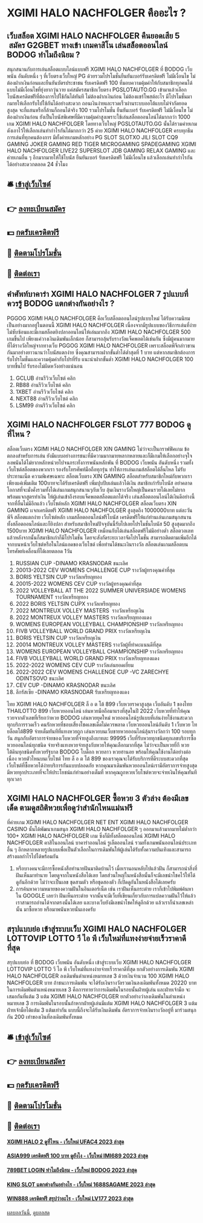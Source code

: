 # XGIMI HALO NACHFOLGER คืออะไร ?
## เว็บสล็อต XGIMI HALO NACHFOLGER คืนยอดเสีย 5  สมัคร G2GBET ทางเข้า เกมคาสิโน เล่นสล็อตออนไลน์ BODOG ทำไมถึงนิยม ?
สนุกสนานกับการเล่นสล็อตแบบไลน์แบบฟรี XGIMI HALO NACHFOLGER ที่ BODOG เว็บพนัน อันดับหนึ่ง ๆ ที่เว็บตรงเว็บใหญ่ PG ด้วยรวมโปรโมชั่นยืนยันเบอร์รับเครดิตฟรี ไม่มีเงื่อนไข ไม่ต้องฝากเงินก่อนและยืนยันบัตรประชาชน รับเครดิตฟรี 100 ที่มอบความคุ้มค่าให้กับสมาชิกทุกคนได้แบบไม่มีเงื่อนไขที่ยุ่งยากวุ่นวาย แค่สมัครสมาชิกเว็บตรง PGSLOTAUTO.GG เข้ามาแล้วเลือกโบนัสเครดิตฟรีที่ต้องการไปใช้กันได้ทันที ไม่ต้องฝากเงินก่อน ไม่ต้องแชร์โพสต์อะไร มีโปรโมชั่นมากมายให้เลือกรับไปใช้กันได้อย่างสะดวก ถอนเงินง่ายและรวดเร็วผ่านระบบออโต้แบบไม่จำกัดยอดสูงสุด จะกี่แสนหรือกี่ล้านก็ถอนได้จริง 100
รวมโปรโมชั่น ยืนยันเบอร์ รับเครดิตฟรี ไม่มีเงื่อนไข ไม่ต้องฝากเงินก่อน ยังเป็นโบนัสพิเศษที่มีความคุ้มค่าสูงเพราะใช้เล่นสล็อตออนไลน์ได้มากกว่า 1000 เกม XGIMI HALO NACHFOLGER โดยทางเว็บใหญ่ PGSLOTAUTO.GG นั้นได้รวมค่ายเกมดังเอาไว้ให้เลือกเล่นทำกำไรกันได้มากกว่า 25 ค่าย XGIMI HALO NACHFOLGER ครบทุกธีมการเล่นที่ทุกคนต้องการ มีทั้งค่ายเกมหลักอย่าง PG SLOT SLOTXO JILI SLOT CQ9 GAMING JOKER GAMING RED TIGER MICROGAMING SPADEGAMING XGIMI HALO NACHFOLGER LIVE22 SUPERSLOT JDB GAMING RELAX GAMING และค่ายเกมอื่น ๆ อีกมากมายให้ใช้โบนัส ยืนยันเบอร์ รับเครดิตฟรี ไม่มีเงื่อนไข แล้วเลือกเล่นทำกำไรกันได้อย่างสะดวกตลอด 24 ชั่วโมง

## 🛎 [เข้าสู่เว็บไซต์](https://bit.ly/3SdLNi2)
## 👉 [ลงทะเบียนสมัคร](https://bit.ly/3SdLNi2)
## 💵 [กดรับเครดิตฟรี](https://bit.ly/3dyRKHj)
## 👑 [ติดตามโปรโมชั่น](https://bit.ly/3dyRKHj)
## 📱 [ติดต่อเรา](https://bit.ly/3dyRKHj)

## คำศัพท์บาคาร่า XGIMI HALO NACHFOLGER 7 รูปแบบที่ควรรู้ BODOG แตกต่างกันอย่างไร ?
PGGOG XGIMI HALO NACHFOLGER คือเว็บสล็อตออนไลน์รูปแบบใหม่ ได้รับความนิยมเป็นอย่างมากอยู่ในตอนนี้ XGIMI HALO NACHFOLGER เนื่องจากมีรูปแบบของวิธีการเล่นที่ง่าย ไม่ซับซ้อนและมีเกมสล็อตยิงปลาออนไลน์ให้เล่นมากถึง XGIMI HALO NACHFOLGER 500 เกมขึ้นไป เพียงแค่วางเงินเดิมพันเล็กน้อย ก็สามารถลุ้นรับรางวัลแจ็คพอตได้เช่นกัน ซึ่งมีผู้คนมากมายที่ได้รางวัลใหญ่จากทางเว็บ PGGOG XGIMI HALO NACHFOLGER เพราะสล็อตพีจีกล่าวขานกันมาอย่างยาวนานว่าโบนัสแตกง่าย ซึ่งคุณสามารถฝากขั้นต่ำได้ต่ำสุดที่ 1 บาท แต่หากสมาชิกต้องการรับโปรโมชั่นและความคุ้มค่ากับโปรที่รับ แนะนำฝากขั้นต่ำ XGIMI HALO NACHFOLGER 100 บาทขึ้นไป รับรองไม่ผิดหวังอย่างแน่นอน
1. GCLUB อ่านรีวิวเว็บไซต์ คลิก
2. RB88 อ่านรีวิวเว็บไซต์ คลิก
3. 1XBET อ่านรีวิวเว็บไซต์ คลิก
4. NEXT88 อ่านรีวิวเว็บไซต์ คลิก
5. LSM99 อ่านรีวิวเว็บไซต์ คลิก

## XGIMI HALO NACHFOLGER FSLOT 777 BODOG ดูที่ไหน ?
สล็อตเว็บตรง XGIMI HALO NACHFOLGER XIN GAMING ไม่ว่าจะเป็นกราฟฟิคเกม ข้อตกลงสำหรับการเล่น ยังมีแบบอย่างการชนะที่มีความมากมายหลากหลายและก็มีเกมให้เลือกอย่างจุใจ ลงพนันได้ไม่ยากหลักหน่วยไปจนกระทั่งการพนันหลักพัน ที่ BODOG เว็บพนัน อันดับหนึ่ง รวมทั้งเว็บไซต์สล็อตของพวกเรา รองรับโทรศัพท์มือถือทุกรุ่น ทำให้การเล่นเกมส์สล็อตได้ลื่นไหล ไม่รับประทานเน็ต ความพิเศษเฉพาะ สล็อตเว็บตรง XIN GAMING สล็อตสำหรับสมาชิกใหม่กับพวกเราเพียงแค่เพิ่มเติม 100บาทจะได้รับเครดิตฟรี เพิ่มปุบปับเล่นแล้วได้เงิน สมาชิกเก่ารับโบนัส อย่าคลาดโอกาสที่จะมั่งคั่งรวมทั้งได้เล่นเกมสนุกสนานๆกับเว็บ ลุ้นเงินรางวัลใหญ่เป็นคนรวยได้เลยไม่ยาก พร้อมแจกสูตรทำเงิน ให้ผู้เล่นเข้าถึงรอบแจ็คพอตสล็อตแตกได้จริง เล่นสล็อตออนไลน์ได้เงินดีอย่างนี้จากที่อื่นไม่มีอีกแล้ว เว็บไซต์หลัก XGIMI HALO NACHFOLGER สล็อตเว็บตรง XIN GAMING เเจกเครดิตฟรี XGIMI HALO NACHFOLGER สูงสุดถึง 1000000บาท แต่ละวัน พีจี สล็อตแตกง่าย เว็บไซต์หลัก เกมสล็อตออนไลน์ฟรีโบนัส เครดิตฟรีให้แก่ท่านเล่นเกมสนุกสนาน ทั้งสล็อตออนไลน์และก็ยิงปลา สำหรับสมาชิกใหม่ปัจจุบันนี้รับไปเลยโปรโมชั่นโบนัส 50 สูงสุดมากถึง 1500บาท XGIMI HALO NACHFOLGER เหมือนกับได้เล่นสล็อตฟรีไม่มีอย่างต่ำ สล็อตวอเลท แล้วหลังจากนั้นก็สมาชิกเก่าก็มีโปรโมชั่น โดยจะสังกัดระยะเวลาจัดโปรโมชั่น สามารถติดตามเพิ่มอีกได้จากบนหน้าเว็บไซต์หรือในไลน์แอดของเว็บไซต์ เพื่อท่านได้ชนะเงินรางวัล สล็อตเล่นเกมสล็อตบนโทรศัพท์เคลื่อนที่ได้เลยตลอด 1วัน
1. RUSSIAN CUP -DINAMO KRASNODAR ชนะเลิศ
2. 20013-2022 CEV WOMENS CHALLENGE CUP รางวัลผู้ทรงคุณค่าที่สุด
3. BORIS YELTSIN CUP รางวัลเหรียญทอง
4. 20015-2022 WOMENS CEV CUP รางวัลผู้ทรงคุณค่าที่สุด
5. 2022 VOLLEYBALL AT THE 2022 SUMMER UNIVERSIADE WOMENS TOURNAMENT รางวัลเหรียญทอง
6. 2022 BORIS YELTSIN CUPX รางวัลเหรียญทอง
7. 2022 MONTREUX VOLLEY MASTERS  รางวัลเหรียญเงิน
8. 2022 MONTREUX VOLLEY MASTERS รางวัลเหรียญทองแดง
9. WOMENS EUROPEAN VOLLEYBALL CHAMPIONSHIP รางวัลเหรียญทอง
10. FIVB VOLLEYBALL WORLD GRAND PRIX รางวัลเหรียญเงิน
11. BORIS YELTSIN CUP รางวัลเหรียญเงิน
12. 20014 MONTREUX VOLLEY MASTERS รางวัลผู้ที่ทำคะแนนดีที่สุด
13. WOMENS EUROPEAN VOLLEYBALL CHAMPIONSHIP รางวัลเหรียญทอง
14. FIVB VOLLEYBALL WORLD GRAND PRIX รางวัลเหรียญทองแดง
15. 2022-2022 WOMENS CEV CUP รางวัลเล่นยอดเยี่ยม
16. 2022-2022 CEV WOMENS CHALLENGE CUP -VC ZARECHYE ODINTSOVO ชนะเลิศ
17. CEV CUP -DINAMO KRASNODAR ชนะเลิศ
18. ลีกรัสเซีย -DINAMO KRASNODAR รับเหรียญทองแดง

ไทย XGIMI HALO NACHFOLGER ล็ อ ต โต้ 899 เว็บหวยราคาสูงสุด เว็บอันดับ 1 ของไทย THAILOTTO 899 เว็บหวยออนไลน์ เล่นหวยมือถือมาแรงที่สุดในปี 2022 เว็บหวยที่ทำให้คุณรวยจากตัวเลขที่เรียกว่าหวย BODOG เล่นหวยยุคใหม่ หวยออนไลน์รูปแบบที่เล่นง่ายใช้งานสะดวก ทุกบริการรวดเร็ว คนรักหวยที่ชอบเสี่ยงโชคเลขเด็ดไม่ควรพลาด เว็บหวยออนไลน์อันดับ 1 เว็บหวย ไทยล็อตโต้899 จ่ายเต็มทันทีที่แทงหวยถูก เล่นหวยบนเว็บขายหวยออนไลน์ลุ้นรางวัลกว่า 100 รอบทุกวัน สนุกกับอัตราการจ่ายของเว็บหวยที่จ่ายสูงถึงบาทละ 99995 เว็บที่รับหวยทุกชนิดทุกเลขบริการซื้อหวยออนไลน์ทุกชนิด จ่ายจริงแทงหวยจ่ายสูงกับหวยให้คุณเลือกมากที่สุด ไม่ว่าจะเป็นหวยยี่กี หวยใต้ดินทุกชนิดทั้งหวยรัฐบาล BODOG โบด็อก หวยลาว หวยฮานอย พร้อมให้คุณใช้งานได้อย่างต่อเนื่อง หวยตัวไหนบนเว็บไซต์ ไทย ล็ อ ต โต้ 899 ของเราคุณจะได้รับบริการที่ดีระบบสะดวกที่สุด เว็บไซต์ที่ซื้อหวยได้ง่ายบริการกันแบบปลอดภัย หากคุณมาเดิมพันหวยออนไลน์เรามีอัตราการจ่ายสูงสุด มีหวยทุกประเภทที่จะให้ประโยชน์แก่ท่านอย่างเต็มที่ หากคุณถูกหวยเว็บไซต์หวยจะจ่ายเงินให้คุณทันทีทุกเวลา

## XGIMI HALO NACHFOLGER ซื้อหวย 3 ตัวล่าง ต้องมีเลขเด็ด ตามดูสถิติหวยเพื่อดูว่าสำนักไหนแม่นฟรี
ที่ค่ายเกม XGIMI HALO NACHFOLGER NET ENT XGIMI HALO NACHFOLGER CASINO นั้นได้พัฒนาเกมสนุก XGIMI HALO NACHFOLGER ๆ ออกมาแล้วมากมายไม่ต่ำกว่า 100+ XGIMI HALO NACHFOLGER เกม ซึ่งก็มีทั้งสล็อตออนไลน์ XGIMI HALO NACHFOLGER คาสิโนออนไลน์ บาคาร่าออนไลน์ รูเล็ตออนไลน์ รวมทั้งเกมพนันออนไลน์ประเภทอื่น ๆ อีกหลากหลายรูปแบบเพื่อเป็นตัวเลือกในการเดิมพันให้ผู้เล่นได้รับทั้งความบันเทิงและสามารถสร้างผลกำไรไปได้พร้อมกัน
1. หรือบางคนจะมีการซื้อหนังสือทำนายฝันมาติดบ้านไว้ เมื่อเรานอนหลับไปแล้วฝัน ก็สามารถนำสิ่งที่ฝันเห็นมาทำนาย โดยดูจากในหนังสือได้เลย โดยส่วนใหญ่ในหนังสือนั้นก็จะมีเลขนำโชคไว้ให้ได้ดูกันอีกด้วย ไม่ว่าจะเป็นเลข ชุดสามตัว หรือชุดสองตัว ก็เปิดดูกันในหนังสือได้เลยครับ
2. การค้นหาความหมายของความฝันในอินเตอร์เน็ต เช่น เราฝันเห็นกระต่าย เราก็เข้าไปพิมพ์ค้นหาใน GOOGLE เลยว่า ฝันเห็นกระต่าย จากนั้นจะมีเว็บที่เขียนเกี่ยวกับการแปลความฝันไว้ให้แล้ว เราสามารถอ่านได้จากตรงนั้นได้เลย และบางเว็บยังมีเลขนำโชคให้ดูอีกด้วย แล้วเราก็นำเลขเหล่านั้น มาซื้อหวย หรือมาพนันหวยนั่นเองครับ

## สรุปแบบย่อ เข้าสู่ระบบเว็บ XGIMI HALO NACHFOLGER LOTTOVIP LOTTO วี ไอ พี เว็บใหม่ที่แทงง่ายจ่ายเร็วราคาดีที่สุด
สรุปแบบย่อ ที่ BODOG เว็บพนัน อันดับหนึ่ง เข้าสู่ระบบเว็บ XGIMI HALO NACHFOLGER LOTTOVIP LOTTO วี ไอ พี เว็บใหม่ที่แทงง่ายจ่ายเร็วราคาดีที่สุด ยกตัวอย่างการเดิมพัน XGIMI HALO NACHFOLGER ลงเดิมพันตำแหน่งหมายเลข 3 ด้วยเงินจำนวน 100 XGIMI HALO NACHFOLGER บาท ถ้าชนะการเดิมพัน จะได้รับเงินรางวัลรวมเงินลงเดิมพันทั้งหมด 20220 บาท
ในการเดิมพันตำแหน่งหมายเลข 3 คือการทายว่าการเดิมพันในรอบนั้นฝ่ายผู้เล่น และฝ่ายเจ้ามือ จะเสมอกันที่แต้ม 3 แต้ม XGIMI HALO NACHFOLGER ยกตัวอย่างว่าลงเดิมพันในตำแหน่งหมายเลข 3 การเดิมพันในรอบนั้นถ้าหากฝ่ายผู้เล่นมีแต้ม XGIMI HALO NACHFOLGER 3 แต้ม ฝ่ายเจ้ามือได้แต้ม 3 แต้มเท่ากัน แบบนี้ถึงจะได้รับเงินเดิมพัน อัตราการจ่ายเงินรางวัลอยู่ที่ มาร่วมสนุกกัน 200 เท่าของเงินที่ลงเดิมพันทั้งหมด

## 🛎 [เข้าสู่เว็บไซต์](https://bit.ly/3SdLNi2)
## 👉 [ลงทะเบียนสมัคร](https://bit.ly/3SdLNi2)
## 💵 [กดรับเครดิตฟรี](https://bit.ly/3dyRKHj)
## 👑 [ติดตามโปรโมชั่น](https://bit.ly/3dyRKHj)
## 📱 [ติดต่อเรา](https://bit.ly/3dyRKHj)

#### [XGIMI HALO 2 ดูที่ไหน - เว็บใหม่ UFAC4 2023 ล่าสุด](https://atom.io/themes/xgimi%20halo%202%20ดูที่ไหน%20-%20เว็บใหม่%20ufac4%202023%20ล่าสุด)
#### [ASIA999 เครดิตฟรี 100 บาท ดูยังไง - เว็บใหม่ IMI689 2023 ล่าสุด](https://atom.io/themes/asia999%20เครดิตฟรี%20100%20บาท%20ดูยังไง%20-%20เว็บใหม่%20imi689%202023%20ล่าสุด)
#### [789BET LOGIN ทำไมถึงนิยม - เว็บใหม่ BODOG 2023 ล่าสุด](https://atom.io/themes/789bet%20login%20ทำไมถึงนิยม%20-%20เว็บใหม่%20bodog%202023%20ล่าสุด)
#### [KING SLOT แตกต่างกันอย่างไร - เว็บใหม่ 1688SAGAME 2023 ล่าสุด](https://atom.io/themes/king%20slot%20แตกต่างกันอย่างไร%20-%20เว็บใหม่%201688sagame%202023%20ล่าสุด)
#### [WIN888 เครดิตฟรี สรุปว่าอะไร - เว็บใหม่ LV177 2023 ล่าสุด](https://atom.io/themes/win888%20เครดิตฟรี%20สรุปว่าอะไร%20-%20เว็บใหม่%20lv177%202023%20ล่าสุด)

[ผลบอลวันนี้](https://siamsport.tv "ผลบอลวันนี้"), [ดูบอลสด](https://siamsport.tv/ดูบอลสด "ดูบอลสด")